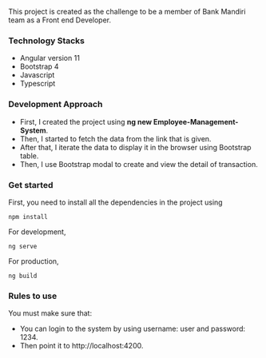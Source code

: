 This project is created as the challenge to be a member of  Bank Mandiri team as a Front end Developer.

### Technology Stacks
- Angular version 11
- Bootstrap 4
- Javascript
- Typescript

### Development Approach
- First, I created the project using **ng new Employee-Management-System**.
- Then, I started to fetch the data from the link that is given.
- After that, I iterate the data to display it in the browser using Bootstrap table.
- Then, I use Bootstrap modal to create and view the detail of transaction.

### Get started 
First, you need to install all the dependencies in the project using
```
npm install
```
For development,
```
ng serve
```
For production,
```
ng build
```

### Rules to use
You must make sure that:
- You can login to the system by using username: user and password: 1234.
- Then point it to http://localhost:4200.